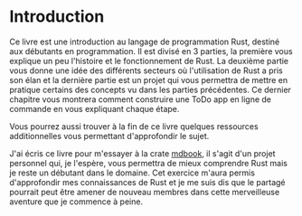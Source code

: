 # Introduction

Ce livre est une introduction au langage de programmation Rust, destiné aux débutants en programmation.
Il est divisé en 3 parties, la première vous explique un peu l'histoire et le fonctionnement de Rust. La deuxième partie vous donne une idée des différents secteurs où l'utilisation de Rust a pris son élan et la dernière partie est un projet qui vous permettra de mettre en pratique certains des concepts vu dans les parties précédentes. Ce dernier chapitre vous montrera comment construire une ToDo app en ligne de commande en vous expliquant chaque étape.

Vous pourrez aussi trouver à la fin de ce livre quelques ressources additionnelles vous permettant d'approfondir le sujet.

J'ai écris ce livre pour m'essayer à la crate [mdbook](), il s'agit d'un projet personnel qui, je l'espère, vous permettra de mieux comprendre Rust mais je reste un débutant dans le domaine. Cet exercice m'aura permis d'approfondir mes connaissances de Rust et je me suis dis que le partagé pourrait peut être amener de nouveau membres dans cette merveilleuse aventure que je commence à peine.
